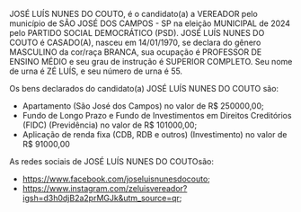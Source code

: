 JOSÉ LUÍS NUNES DO COUTO, é o candidato(a) a VEREADOR pelo município de SÃO JOSÉ DOS CAMPOS - SP na eleição MUNICIPAL de 2024 pelo PARTIDO SOCIAL DEMOCRÁTICO (PSD). JOSÉ LUÍS NUNES DO COUTO é CASADO(A), nasceu em 14/01/1970, se declara do gênero MASCULINO da cor/raça BRANCA, sua ocupação é PROFESSOR DE ENSINO MÉDIO e seu grau de instrução é SUPERIOR COMPLETO. Seu nome de urna é ZÉ LUÍS, e seu número de urna é 55.

Os bens declarados do candidato(a) JOSÉ LUÍS NUNES DO COUTO são: 
- Apartamento (São José dos Campos) no valor de R$ 250000,00;
- Fundo de Longo Prazo e Fundo de Investimentos em Direitos Creditórios (FIDC) (Previdência) no valor de R$ 101000,00;
- Aplicação de renda fixa (CDB, RDB e outros) (Investimento) no valor de R$ 91000,00

As redes sociais de JOSÉ LUÍS NUNES DO COUTOsão:
- https://www.facebook.com/joseluisnunesdocouto;
- https://www.instagram.com/zeluisvereador?igsh=d3h0djB2a2prMGJk&utm_source=qr;